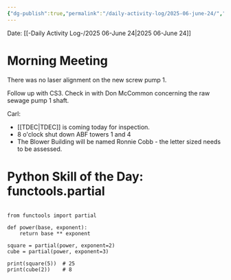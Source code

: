 ```yaml
---
{"dg-publish":true,"permalink":"/daily-activity-log/2025-06-june-24/","noteIcon":"","created":"2025-06-24T07:37:16.855-05:00"}
---
```


Date: [[-Daily Activity Log-/2025 06-June 24\|2025 06-June 24]]

# Morning Meeting
There was no laser alignment on the new screw pump 1.

Follow up with CS3.
Check in with Don McCommon concerning the raw sewage pump 1 shaft.

Carl: 
- [[TDEC\|TDEC]] is coming today for inspection.
- 8 o'clock shut down ABF towers 1 and 4
- The Blower Building will be named Ronnie Cobb - the letter sized needs to be assessed.
# Python Skill of the Day: functools.partial

```

from functools import partial

def power(base, exponent):
    return base ** exponent

square = partial(power, exponent=2)
cube = partial(power, exponent=3)

print(square(5))  # 25
print(cube(2))    # 8

```